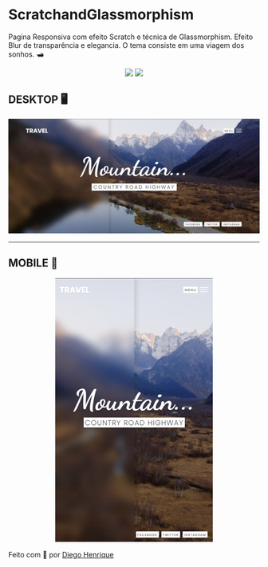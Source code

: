 # ScratchandGlassmorphism
Pagina Responsiva com efeito Scratch e técnica de Glassmorphism. Efeito Blur de transparência e elegancia. O tema consiste em uma viagem dos sonhos. 🛥

<p align=center><img src="https://img.shields.io/badge/Coding-HTML5-orange">
<img src="https://img.shields.io/badge/Coding-CSS3-blue"></p>

## DESKTOP 🖥️
<p align=center><img src="img/Mountain.png"></p>

---
## MOBILE 📲
<p align=center><img src="img/mobile.png"></p>


Feito com 💚 por <a href="https://www.linkedin.com/in/diego-henrique-reports">Diego Henrique</a>